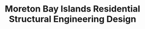 ---
title: "Moreton Bay Islands Residential Structural Engineering Design"
menu:
  main:
    parent: Services
  footer:
seo:
  page_title:
  meta_description:
  featured_image: /uploads/energy-dashboard-4.jpg
  featured_image_alt:
service_type: Engineering
content_blocks:
  - _bookshop_name: hero-two-column
    heading: "Moreton Bay Island Residential Structural Engineering Design"
    body: >-
      We are specialists in decks, roofed decks, foundations, and retaining walls. Our custom foundation design ensures site-specific solutions for residential projects. We work with a range of materials and techniques to meet your unique needs.
    image:
      image_url: /uploads/energy-dashboard-4.jpg
      image_alt: An example of a construction site inspection
    button:
      enabled: true
      button_url: /get-a-quote?service=smbi_structural_design
      button_text: Get a Quote
      open_in_new_tab: false
  - _bookshop_name: numbers
    heading: Our Numbers
    numbers:
      - heading: 900 SMBI Engineering Projects
        body: >-
          A growing portfolio of engineering projects across the Southern Moreton
          Bay Islands.
      - heading: Established on SMBI in 2019
        body: >-
          A local engineering firm dedicated to the unique needs of our island
          community.
      - heading: 1000 SMBI Soil Test Reports
        body: >-
          Providing critical information for construction projects across the
          Southern Moreton Bay Islands.
    background_color: gray
  - _bookshop_name: double-cta
    cta_left:
      heading: SMBI Soil Testing
      body: >-
        Soil testing and site classification services are essential for the
        success of your construction project. With our NATA-accredited
        laboratory, we conduct thorough testing and analysis of soil samples.
        STA guarantees precise and reliable results, providing you with the
        critical information needed to make informed decisions throughout your
        project's lifecycle.
      button:
        enabled: true
        button_url: https://buy.stripe.com/test_eVacPS2EF5vD29W288
        button_text: Buy Soil Test
        open_in_new_tab: false
    cta_right:
      heading: Get a Quote
      body: >-
        Get a comprehensive quote for our wide range of engineering services. From SMBI Foundation Design to Residential Structural Engineering across Moreton Bay Islands and Redland City. We offer specialized reports, risk assessments, and Construction Management Plans tailored to local council requirements. Contact us for expert solutions customized to your project's unique needs.
      button:
        enabled: true
        button_url: /get-a-quote
        button_text: Get a Quote
        open_in_new_tab: false
---